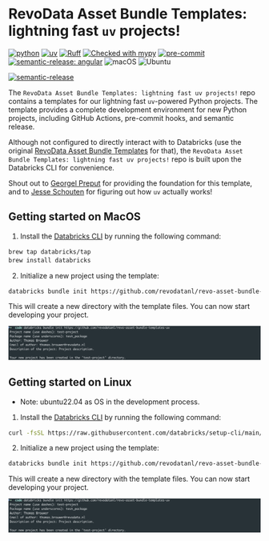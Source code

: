 # RevoData Asset Bundle Templates: lightning fast `uv` projects!

[![python](https://img.shields.io/badge/python-3.12%2B-blue)](https://www.python.org)
[![uv](https://img.shields.io/endpoint?url=https://raw.githubusercontent.com/astral-sh/uv/main/assets/badge/v0.json)](https://github.com/astral-sh/uv)
[![Ruff](https://img.shields.io/endpoint?url=https://raw.githubusercontent.com/astral-sh/ruff/main/assets/badge/v2.json)](https://github.com/astral-sh/ruff)
[![Checked with mypy](http://www.mypy-lang.org/static/mypy_badge.svg)](http://mypy-lang.org/)
[![pre-commit](https://img.shields.io/badge/pre--commit-enabled-brightgreen?logo=pre-commit&logoColor=white)](https://github.com/pre-commit/pre-commit)
[![semantic-release: angular](https://img.shields.io/badge/semantic--release-angular-e10079?logo=semantic-release)](https://github.com/semantic-release/semantic-release)
![macOS](https://img.shields.io/badge/os-macOS-lightgrey?logo=apple)
![Ubuntu](https://img.shields.io/badge/Ubuntu-E95420?style=for-the-badge&logo=ubuntu&logoColor=white)

[![semantic-release](https://github.com/revodatanl/revo-asset-bundle-templates-uv/actions/workflows/semantic-release.yml/badge.svg)](https://github.com/revodatanl/revo-asset-bundle-templates-uv/actions/workflows/semantic-release.yml)

The `RevoData Asset Bundle Templates: lightning fast uv projects!` repo contains a templates for our lightning fast `uv`-powered Python projects. The template provides a complete development environment for new Python projects, including GitHub Actions, pre-commit hooks, and semantic release.

Although not configured to directly interact with to Databricks (use the original [RevoData Asset Bundle Templates](https://github.com/revodatanl/revo-asset-bundle-templates) for that), the `RevoData Asset Bundle Templates: lightning fast uv projects!` repo is built upon the Databricks CLI for convenience.

Shout out to [Georgel Preput](https://github.com/GeorgelPreput) for providing the foundation for this template, and to [Jesse Schouten](https://github.com/JesseSchouten) for figuring out how `uv` actually works!

## Getting started on MacOS

1. Install the [Databricks CLI](https://docs.databricks.com/dev-tools/cli/databricks-cli) by running the following command:

```bash
brew tap databricks/tap
brew install databricks
```

2. Initialize a new project using the template:

```bash
databricks bundle init https://github.com/revodatanl/revo-asset-bundle-templates-uv
```

This will create a new directory with the template files. You can now start developing your project.

![bundle-init](assets/bundle-init.png)

## Getting started on Linux
- Note: ubuntu22.04 as OS in the development process.

1. Install the [Databricks CLI](https://docs.databricks.com/dev-tools/cli/databricks-cli) by running the following command:

```bash
curl -fsSL https://raw.githubusercontent.com/databricks/setup-cli/main/install.sh
```

2. Initialize a new project using the template:

```bash
databricks bundle init https://github.com/revodatanl/revo-asset-bundle-templates-uv
```

This will create a new directory with the template files. You can now start developing your project.

![bundle-init](assets/bundle-init.png)
